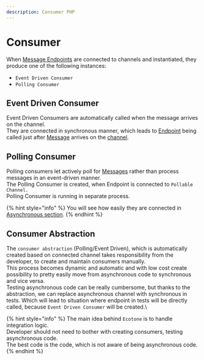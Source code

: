 ```yaml
---
description: Consumer PHP
---
```


# Consumer

When [Message Endpoints](message-endpoint/) are connected to channels and instantiated, they produce one of the following instances:

* `Event Driven Consumer`
* `Polling Consumer`

## Event Driven Consumer&#x20;

Event Driven Consumers are automatically called when the message arrives on the channel. \
They are connected in synchronous manner, which leads to [Endpoint](message-endpoint/) being called just after [Message](message.md) arrives on the [channel](message-channel.md).

## Polling Consumer

Polling consumers let actively poll for [Messages](message.md) rather than process messages in an event-driven manner. \
The Polling Consumer is created, when Endpoint is connected to `Pollable Channel.` \
Polling Consumer is running in separate process.&#x20;

{% hint style="info" %}
You will see how easily they are connected in [Asynchronous section](../../modelling/scheduling.md).
{% endhint %}

## Consumer Abstraction

The `consumer abstraction` (Polling/Event Driven), which is automatically created based on connected channel takes responsibility from the developer, to create and maintain consumers manually. \
This process becomes dynamic and automatic and with low cost create possibility to pretty easily move from asynchronous code to synchronous and vice versa. \
Testing asynchronous code can be really cumbersome, but thanks to the abstraction, we can replace asynchronous channel with synchronous in tests. Which will lead to situation where endpoint  in tests will be directly called, because `Event Driven Consumer` will be created.\


{% hint style="info" %}
The main idea behind `Ecotone` is to handle integration logic. \
Developer should not need to bother with creating consumers, testing asynchronous code. \
The best code is the code, which is not aware of being asynchronous code.
{% endhint %}
